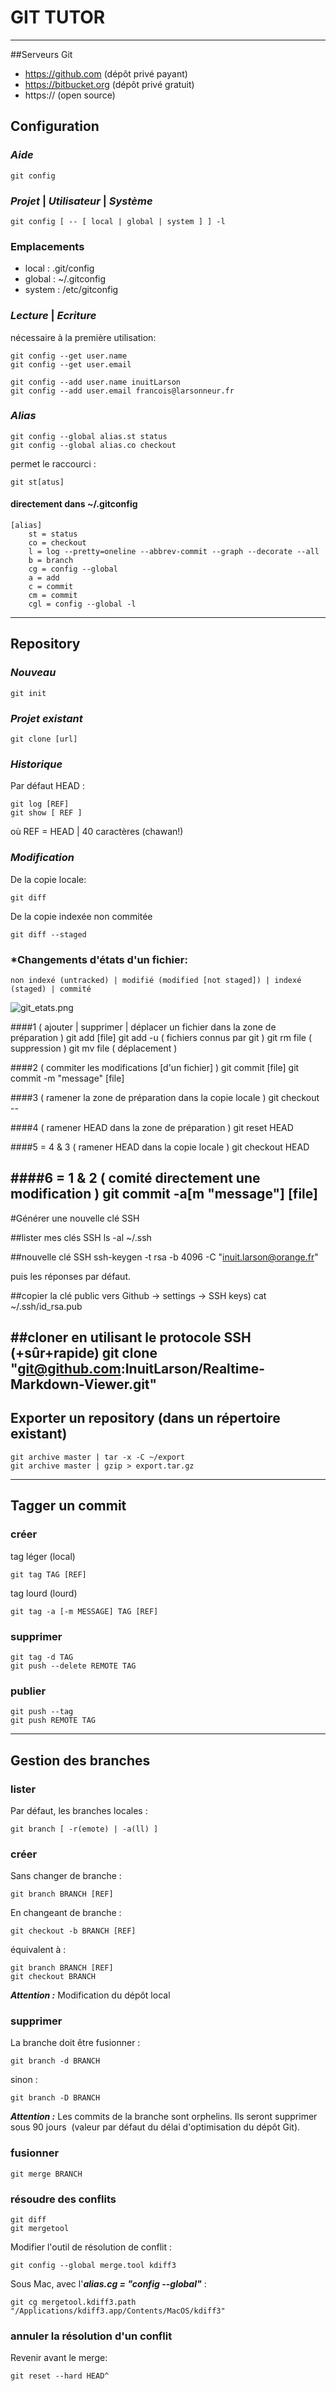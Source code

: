 # GIT TUTOR

----

##Serveurs Git
- https://github.com (dépôt privé payant)
- https://bitbucket.org (dépôt privé gratuit)
- https:// (open source)


## Configuration

### *Aide*
	git config
	
### *Projet* | *Utilisateur* | *Système*
	git config [ -- [ local | global | system ] ] -l
	
### Emplacements

- local : .git/config
- global : ~/.gitconfig
- system : /etc/gitconfig

### *Lecture* | *Ecriture*
nécessaire à la première utilisation:

	git config --get user.name
	git config --get user.email
	
	git config --add user.name inuitLarson
	git config --add user.email francois@larsonneur.fr
	
### *Alias*
	git config --global alias.st status
	git config --global alias.co checkout
permet le raccourci :

	git st[atus]
	
#### directement dans ~/.gitconfig
	[alias]
		st = status
		co = checkout
		l = log --pretty=oneline --abbrev-commit --graph --decorate --all
		b = branch
		cg = config --global
		a = add
		c = commit
		cm = commit
		cgl = config --global -l

----

## Repository

### *Nouveau*
	git init 
	
### *Projet existant*
	git clone [url]

### *Historique*	
Par défaut HEAD :

	git log [REF]
	git show [ REF ]

où REF = HEAD | 40 caractères (chawan!)	

### *Modification*
De la copie locale:

	git diff 
	
De la copie indexée non commitée

	git diff --staged

### *Changements d'états d'un fichier: 
	non indexé (untracked) | modifié (modified [not staged]) | indexé (staged) | commité
	
![git_etats.png](git_etats.png) 

####1 ( ajouter | supprimer | déplacer un fichier dans la zone de préparation )
	git add [file]
	git add -u 	( fichiers connus par git )
	git rm file	( suppression )
	git mv file	( déplacement )
	
####2 ( commiter les modifications [d'un fichier] )
	git commit [file]
	git commit -m "message" [file]

####3 ( ramener la zone de préparation dans la copie locale  )
	git checkout -- <file>

####4 ( ramener HEAD dans la zone de préparation )
	git reset HEAD <file>
	

####5 =  4 & 3 ( ramener HEAD dans la copie locale )
	git checkout HEAD <file>
	
####6 = 1 & 2 ( comité directement une modification )
	git commit -a[m "message"] [file]
----

#Générer une nouvelle clé SSH

##lister mes clés SSH
	ls -al ~/.ssh
	
##nouvelle clé SSH
	ssh-keygen -t rsa -b 4096 -C "inuit.larson@orange.fr" 

puis les réponses par défaut.
	
##copier la clé public vers Github → settings → SSH keys)
	cat ~/.ssh/id_rsa.pub

##cloner en utilisant le protocole SSH (+sûr+rapide)
	git clone "git@github.com:InuitLarson/Realtime-Markdown-Viewer.git"
----

## Exporter un repository (dans un répertoire existant)
	git archive master | tar -x -C ~/export
	git archive master | gzip > export.tar.gz
 
----

## Tagger un commit

### créer
tag léger (local)

	git tag TAG [REF]
	
tag lourd (lourd)

	git tag -a [-m MESSAGE] TAG [REF]

### supprimer

	git tag -d TAG
	git push --delete REMOTE TAG
	
### publier
	git push --tag
	git push REMOTE TAG
----

## Gestion des branches

### lister

Par défaut, les branches locales :

	git branch [ -r(emote) | -a(ll) ]
	
### créer
Sans changer de branche :

	git branch BRANCH [REF]

En changeant de branche :

	git checkout -b BRANCH [REF]
	
équivalent à :

	git branch BRANCH [REF]
	git checkout BRANCH
	
***Attention :*** Modification du dépôt local

### supprimer
La branche doit être fusionner :

	git branch -d BRANCH

sinon :

	git branch -D BRANCH
	
***Attention :*** Les commits de la branche sont orphelins. Ils seront supprimer sous 90 jours  (valeur par défaut du délai d'optimisation du dépôt Git).

### fusionner
	git merge BRANCH
	
### résoudre des conflits
	git diff
	git mergetool
	
Modifier l'outil de résolution de conflit :

	git config --global merge.tool kdiff3
	
Sous Mac, avec l'***alias.cg =  "config --global"*** :

	git cg mergetool.kdiff3.path "/Applications/kdiff3.app/Contents/MacOS/kdiff3"
	
### annuler la résolution d'un conflit

Revenir avant le merge:

	git reset --hard HEAD^